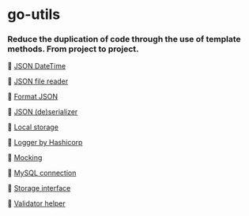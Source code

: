 # go-utils

### Reduce the duplication of code through the use of template methods. From project to project.

📌 <a href="json_datetime">JSON DateTime</a>

📌 <a href="json_file_reader">JSON file reader</a>

📌 <a href="json_indent">Format JSON</a>

📌 <a href="json_io">JSON (de)serializer</a>

📌 <a href="local_storage">Local storage</a>

📌 <a href="logger">Logger by Hashicorp</a>

📌 <a href="mocking">Mocking</a>

📌 <a href="mysql_connection">MySQL connection</a>

📌 <a href="storage">Storage interface</a>

📌 <a href="validator_helper">Validator helper</a>
